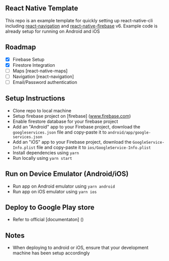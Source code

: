 ## React Native Template

This repo is an example template for quickly setting up react-native-cli including [react-navigation](reactnavigation.org) and [react-native-firebase](rnfirebase.io) v6. Example code is already setup for running on Android and iOS

## Roadmap

- [x] Firebase Setup
- [x] Firestore Integration
- [ ] Maps [react-native-maps]
- [ ] Navigation [react-navigation]
- [ ] Email/Password authentication

## Setup Instructions

- Clone repo to local machine
- Setup firebase project on [firebase] (www.firebase.com)
- Enable firestore database for your firebase project
- Add an "Android" app to your Firebase project, download the `googleservices.json` file and copy-paste it to `android/app/google-services.json`
- Add an "iOS" app to your Firebase project, download the `GoogleService-Info.plist` file and copy-paste it to `ios/GoogleService-Info.plist`
- Install dependencies using `yarn`
- Run locally using `yarn start`

## Run on Device Emulator (Android/iOS)

- Run app on Android emulator using `yarn android`
- Run app on iOS emulator using `yarn ios`

## Deploy to Google Play store
- Refer to official [documentaton] ()

## Notes
- When deploying to android or iOS, ensure that your development machine has been setup accordingly